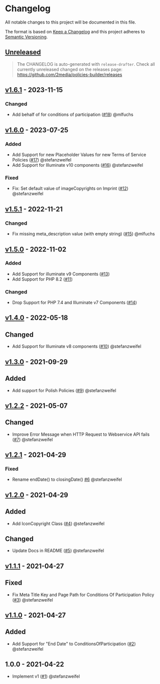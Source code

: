 # Changelog

All notable changes to this project will be documented in this file.

The format is based on [Keep a Changelog](http://keepachangelog.com/en/1.0.0/) and this project adheres to [Semantic Versioning](http://semver.org/spec/v2.0.0.html).

## [Unreleased](https://github.com/2media/policies-builder/compare/v1.6.1...HEAD)

> The CHANGELOG is auto-generated with `release-drafter`.
Check all currently unreleased changed on the releases page:
https://github.com/2media/policies-builder/releases

<!-- Please do not add single changes manually to the CHANGELOG. -->
## [v1.6.1](https://github.com/2media/policies-builder/compare/v1.6.0...v1.6.1) - 2023-11-15

### Changed

- Add behalf of for conditions of participation ([#18](https://github.com/2media/policies-builder/pull/18)) @mlfuchs

## [v1.6.0](https://github.com/2media/policies-builder/compare/v1.5.1...v1.6.0) - 2023-07-25

### Added

- Add Support for new Placeholder Values for new Terms of Service Policies ([#17](https://github.com/2media/policies-builder/pull/17)) @stefanzweifel
- Add Support for Illuminate v10 components ([#16](https://github.com/2media/policies-builder/pull/16)) @stefanzweifel

### Fixed

- Fix: Set default value of imageCopyrights on Imprint ([#12](https://github.com/2media/policies-builder/pull/12)) @stefanzweifel

## [v1.5.1](https://github.com/2media/policies-builder/compare/v1.5.0...v1.5.1) - 2022-11-21

### Changed

- Fix missing meta_description value (with empty string) ([#15](https://github.com/2media/policies-builder/pull/15)) @mlfuchs

## [v1.5.0](https://github.com/2media/policies-builder/compare/v1.4.0...v1.5.0) - 2022-11-02

### Added

- Add Support for illuminate v9 Components ([#13](https://github.com/2media/policies-builder/pull/13))
- Add Support for PHP 8.2 ([#11](https://github.com/2media/policies-builder/pull/11))

### Changed

- Drop Support for PHP 7.4 and Illuminate v7 Components ([#14](https://github.com/2media/policies-builder/pull/14))

## [v1.4.0](https://github.com/2media/policies-builder/compare/v1.3.0...v1.4.0) - 2022-05-18

## Changed

- Add Support for Illuminate v8 components ([#10](https://github.com/2media/policies-builder/pull/10)) @stefanzweifel

## [v1.3.0](https://github.com/2media/policies-builder/compare/v1.2.2...v1.3.0) - 2021-09-29

## Added

- Add support for Polish Policies ([#9](https://github.com/2media/policies-builder/pull/9)) @stefanzweifel

## [v1.2.2](https://github.com/2media/policies-builder/compare/v1.2.1...v1.2.2) - 2021-05-07

## Changed

- Improve Error Message when HTTP Request to Webservice API fails ([#7](https://github.com/2media/policies-builder/pull/7)) @stefanzweifel

## [v1.2.1](https://github.com/2media/policies-builder/compare/v1.2.0...v1.2.1) - 2021-04-29

### Fixed

- Rename endDate() to closingDate() [#6](https://github.com/2media/policies-builder/pull/6) @stefanzweifel

## [v1.2.0](https://github.com/2media/policies-builder/compare/v1.1.1...v1.2.0) - 2021-04-29

## Added

- Add IconCopyright Class ([#4](https://github.com/2media/policies-builder/pull/4)) @stefanzweifel

## Changed

- Update Docs in README ([#5](https://github.com/2media/policies-builder/pull/5)) @stefanzweifel

## [v1.1.1](https://github.com/2media/policies-builder/compare/v1.1.0...v1.1.1) - 2021-04-27

## Fixed

- Fix Meta Title Key and Page Path for Conditions Of Participation Policy ([#3](https://github.com/2media/policies-builder/pull/3)) @stefanzweifel

## [v1.1.0](https://github.com/2media/policies-builder/compare/v1.0.0...v1.1.0) - 2021-04-27

## Added

- Add Support for "End Date" to ConditionsOfParticipation ([#2](https://github.com/2media/policies-builder/pull/2)) @stefanzweifel

## 1.0.0 - 2021-04-22

- Implement v1 ([#1](https://github.com/2media/policies-builder/pull/1)) @stefanzweifel
